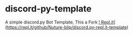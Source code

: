 # discord-py-template

A simple discord.py Bot Template, This a Fork [!
Repl.it](https://repl.it/badge/github/Nuture-blip/discord.py-repl.it-template)](https://repl.it/github/Nuture-blip/discord.py-repl.it-template)
